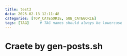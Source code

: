 ```yaml
---
title: test3
data: 2025-02-13 12:11:48
categories: [TOP_CATEGORIE, SUB_CATEGORIE]
tags: [TAG]     # TAG names should always be lowercase
---
```

# Craete by gen-posts.sh

